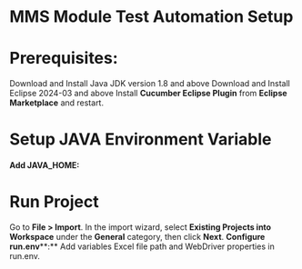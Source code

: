 MMS Module Test Automation Setup
================================

Prerequisites:
==============

 Download and Install Java JDK version 1.8 and above
 Download and Install Eclipse 2024-03 and above
 Install **Cucumber Eclipse Plugin** from **Eclipse Marketplace** and restart.


Setup JAVA  Environment Variable
=====================================


  #### **Add JAVA\_HOME**:
    

Run Project
====================

 Go to **File > Import**.
 In the import wizard, select **Existing Projects into Workspace** under the  **General**           category, then click **Next**.
 **Configure** **run.env****:** Add variables Excel file path and WebDriver properties in          run.env.
